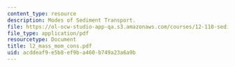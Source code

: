 ```yaml
---
content_type: resource
description: Modes of Sediment Transport.
file: https://ol-ocw-studio-app-qa.s3.amazonaws.com/courses/12-110-sedimentary-geology-fall-2004/acddeaf9e5b8ef9ba460b749a23a6a9b_l2_mass_mom_cons.pdf
file_type: application/pdf
resourcetype: Document
title: l2_mass_mom_cons.pdf
uid: acddeaf9-e5b8-ef9b-a460-b749a23a6a9b
---
```


